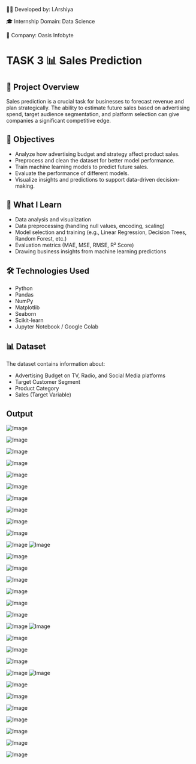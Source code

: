 👩‍💻 Developed by: I.Arshiya

🎓 Internship Domain: Data Science

🏢 Company: Oasis Infobyte


# TASK 3 📊 Sales Prediction  

## 📌 Project Overview

Sales prediction is a crucial task for businesses to forecast revenue and plan strategically. The ability to estimate future sales based on advertising spend, target audience segmentation, and platform selection can give companies a significant competitive edge. 

## 🎯 Objectives

- Analyze how advertising budget and strategy affect product sales.
- Preprocess and clean the dataset for better model performance.
- Train machine learning models to predict future sales.
- Evaluate the performance of different models.
- Visualize insights and predictions to support data-driven decision-making.

## 🧠 What I Learn

- Data analysis and visualization
- Data preprocessing (handling null values, encoding, scaling)
- Model selection and training (e.g., Linear Regression, Decision Trees, Random Forest, etc.)
- Evaluation metrics (MAE, MSE, RMSE, R² Score)
- Drawing business insights from machine learning predictions

## 🛠️ Technologies Used

- Python
- Pandas
- NumPy
- Matplotlib
- Seaborn
- Scikit-learn
- Jupyter Notebook / Google Colab

## 📊 Dataset

The dataset contains information about:
- Advertising Budget on TV, Radio, and Social Media platforms
- Target Customer Segment
- Product Category
- Sales (Target Variable)

## Output
![Image](https://github.com/user-attachments/assets/cf09d049-f469-4d59-82c5-48bd5df75fcb)

![Image](https://github.com/user-attachments/assets/2cdb505b-6011-436e-a130-a18489a81e91)

![Image](https://github.com/user-attachments/assets/120bd157-0c8c-4b37-9f19-4992cffdaa9e)

![Image](https://github.com/user-attachments/assets/e189798b-1fde-47e9-83a8-c02ab284f0b5)

![Image](https://github.com/user-attachments/assets/6621edb0-fa4a-45ad-b166-14e1c345b8be)

![Image](https://github.com/user-attachments/assets/87101ad3-01b5-4913-af4f-3021c2594559)

![Image](https://github.com/user-attachments/assets/d46bcc02-165f-4e4c-9263-08a40f45023d)

![Image](https://github.com/user-attachments/assets/0e844caa-21fd-4119-a047-f52f55cf85a0)

![Image](https://github.com/user-attachments/assets/6a4c3dca-022d-43cf-ab0d-928e151e7294)

![Image](https://github.com/user-attachments/assets/7d3ab348-ada8-45be-a1f4-b79ea0cc5755)

![Image](https://github.com/user-attachments/assets/7d4a58c0-fc27-4608-b34e-513b0d6dd132)
![Image](https://github.com/user-attachments/assets/55e70676-9314-4896-9e30-45d04b55888e)

![Image](https://github.com/user-attachments/assets/e684f7fc-e815-4322-8da8-467c468a4419)

![Image](https://github.com/user-attachments/assets/9379be90-4638-4b94-87af-f2d88f240d05)

![Image](https://github.com/user-attachments/assets/91834fb3-a102-4d59-a758-8fbe1c3a9e3a)

![Image](https://github.com/user-attachments/assets/dab07d42-9033-416d-91b5-b9192fe79cf9)

![Image](https://github.com/user-attachments/assets/010c3e68-6f73-4993-93d8-a14c7706cfb3)

![Image](https://github.com/user-attachments/assets/7d25fbe7-b403-4ab1-975b-5e4281b9d6cd)

![Image](https://github.com/user-attachments/assets/2be7f2c0-a3d6-420e-92db-68a135f4b577)
![Image](https://github.com/user-attachments/assets/1cdb4644-2b3e-441e-b8e1-2fb31c381dec)

![Image](https://github.com/user-attachments/assets/7e3282a5-c1bc-4bbe-97b9-8bace5f346b5)

![Image](https://github.com/user-attachments/assets/d6ee08d2-0351-4243-8b35-a24275ce18ad)

![Image](https://github.com/user-attachments/assets/1fba88bd-5c14-4fb5-89ab-9bc8388467c4)

![Image](https://github.com/user-attachments/assets/ba6ad140-d518-4c3f-b5d0-b6be2150b415)
![Image](https://github.com/user-attachments/assets/11dd4486-72f8-4c41-82c1-d7b83ede2541)

![Image](https://github.com/user-attachments/assets/95f24405-7558-4a82-8f34-c5c00f6d1f2b)

![Image](https://github.com/user-attachments/assets/ac399940-4fbe-4d52-bb97-3e6cc1ce0966)

![Image](https://github.com/user-attachments/assets/1bac91fe-26ef-43e4-a352-fcdb678077f2)

![Image](https://github.com/user-attachments/assets/00a189ef-8673-4413-b6dc-2850a1fdea4d)

![Image](https://github.com/user-attachments/assets/1b905f1d-4821-4567-b59e-938a961443ca)

![Image](https://github.com/user-attachments/assets/5cef8867-08a2-4ee4-8415-58a6d138b65e)

![Image](https://github.com/user-attachments/assets/6f44544d-6ef6-4529-8218-48d624188380)

